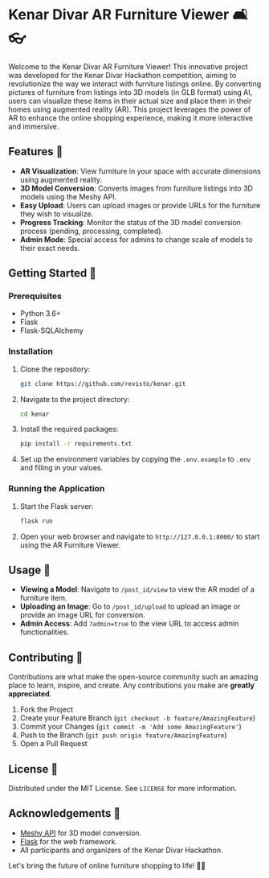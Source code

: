 
# Kenar Divar AR Furniture Viewer 🛋️👓

Welcome to the Kenar Divar AR Furniture Viewer! This innovative project was developed for the Kenar Divar Hackathon competition, aiming to revolutionize the way we interact with furniture listings online. By converting pictures of furniture from listings into 3D models (in GLB format) using AI, users can visualize these items in their actual size and place them in their homes using augmented reality (AR). This project leverages the power of AR to enhance the online shopping experience, making it more interactive and immersive.

## Features 🌟

- **AR Visualization**: View furniture in your space with accurate dimensions using augmented reality.
- **3D Model Conversion**: Converts images from furniture listings into 3D models using the Meshy API.
- **Easy Upload**: Users can upload images or provide URLs for the furniture they wish to visualize.
- **Progress Tracking**: Monitor the status of the 3D model conversion process (pending, processing, completed).
- **Admin Mode**: Special access for admins to change scale of models to their exact needs.

## Getting Started 🚀

### Prerequisites

- Python 3.6+
- Flask
- Flask-SQLAlchemy

### Installation

1. Clone the repository:
   ```sh
   git clone https://github.com/revisto/kenar.git
   ```
2. Navigate to the project directory:
   ```sh
   cd kenar
   ```
3. Install the required packages:
   ```sh
   pip install -r requirements.txt
   ```
4. Set up the environment variables by copying the `.env.example` to `.env` and filling in your values.

### Running the Application

1. Start the Flask server:
   ```sh
   flask run
   ```
2. Open your web browser and navigate to `http://127.0.0.1:8000/` to start using the AR Furniture Viewer.

## Usage 📖

- **Viewing a Model**: Navigate to `/post_id/view` to view the AR model of a furniture item.
- **Uploading an Image**: Go to `/post_id/upload` to upload an image or provide an image URL for conversion.
- **Admin Access**: Add `?admin=true` to the view URL to access admin functionalities.

## Contributing 🤝

Contributions are what make the open-source community such an amazing place to learn, inspire, and create. Any contributions you make are **greatly appreciated**.

1. Fork the Project
2. Create your Feature Branch (`git checkout -b feature/AmazingFeature`)
3. Commit your Changes (`git commit -m 'Add some AmazingFeature'`)
4. Push to the Branch (`git push origin feature/AmazingFeature`)
5. Open a Pull Request

## License 📜

Distributed under the MIT License. See `LICENSE` for more information.

## Acknowledgements 💖

- [Meshy API](https://meshy.com) for 3D model conversion.
- [Flask](https://flask.palletsprojects.com/) for the web framework.
- All participants and organizers of the Kenar Divar Hackathon.

Let's bring the future of online furniture shopping to life! 🚀🏡
